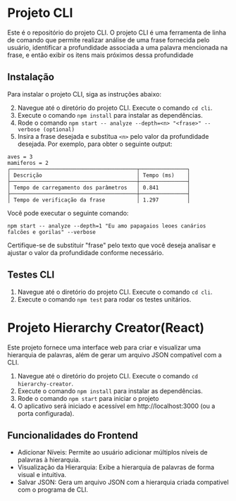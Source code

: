# Projeto CLI

Este é o repositório do projeto CLI. O projeto CLI é uma ferramenta de linha de comando que permite realizar análise de uma frase fornecida pelo usuário, identificar a
profundidade associada a uma palavra mencionada na frase, e então exibir os itens mais próximos dessa profundidade

## Instalação

Para instalar o projeto CLI, siga as instruções abaixo:

2. Navegue até o diretório do projeto CLI. Execute o comando `cd cli`.
3. Execute o comando `npm install` para instalar as dependências.
4. Rode o comando `npm start -- analyze --depth=<n> "<frase>" --verbose (optional)`
6. Insira a frase desejada e substitua `<n>` pelo valor da profundidade desejada. Por exemplo, para obter o seguinte output:

```
aves = 3
mamiferos = 2
┌────────────────────────────────────────┬───────────────┐
│ Descrição                              │ Tempo (ms)    │
├────────────────────────────────────────┼───────────────┤
│ Tempo de carregamento dos parâmetros   │ 0.841         │
├────────────────────────────────────────┼───────────────┤
│ Tempo de verificação da frase          │ 1.297         │
```

Você pode executar o seguinte comando:

```
npm start -- analyze --depth=1 "Eu amo papagaios leoes canários falcões e gorilas" --verbose
```

Certifique-se de substituir "frase" pelo texto que você deseja analisar e ajustar o valor da profundidade conforme necessário.

## Testes CLI

1. Navegue até o diretório do projeto CLI. Execute o comando `cd cli`.
2. Execute o comando `npm test` para rodar os testes unitários.


# Projeto Hierarchy Creator(React)

Este projeto fornece uma interface web para criar e visualizar uma hierarquia de palavras, além de gerar um arquivo JSON compatível com a CLI.

1. Navegue até o diretório do projeto CLI. Execute o comando `cd hierarchy-creator`.
2. Execute o comando `npm install` para instalar as dependências.
3. Rode o comando `npm start` para iniciar o projeto
4. O aplicativo será iniciado e acessível em http://localhost:3000 (ou a porta configurada).



## Funcionalidades do Frontend

- Adicionar Níveis: Permite ao usuário adicionar múltiplos níveis de palavras à hierarquia.
- Visualização da Hierarquia: Exibe a hierarquia de palavras de forma visual e intuitiva.
- Salvar JSON: Gera um arquivo JSON com a hierarquia criada compativel com o programa de CLI.


